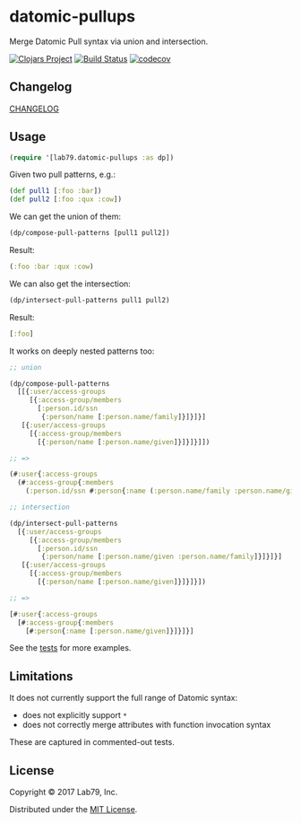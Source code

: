 # datomic-pullups

Merge Datomic Pull syntax via union and intersection.

[![Clojars Project](https://img.shields.io/clojars/v/lab79/datomic-pullups.svg)](https://clojars.org/lab79/datomic-pullups)
[![Build Status](https://travis-ci.org/lab-79/datomic-pullups.svg?branch=master)](https://travis-ci.org/lab-79/datomic-pullups)
[![codecov](https://codecov.io/gh/lab-79/datomic-pullups/branch/master/graph/badge.svg)](https://codecov.io/gh/lab-79/datomic-pullups)

## Changelog

[CHANGELOG](CHANGELOG.md)

## Usage

```clojure
(require '[lab79.datomic-pullups :as dp])
```

Given two pull patterns, e.g.:

```clojure
(def pull1 [:foo :bar])
(def pull2 [:foo :qux :cow])
```

We can get the union of them:

```clojure
(dp/compose-pull-patterns [pull1 pull2])
```

Result:

```clojure
(:foo :bar :qux :cow)
```

We can also get the intersection:

```clojure
(dp/intersect-pull-patterns pull1 pull2)
```

Result:

```clojure
[:foo]
```

It works on deeply nested patterns too:

```clojure
;; union

(dp/compose-pull-patterns
  [[{:user/access-groups
     [{:access-group/members
       [:person.id/ssn
        {:person/name [:person.name/family]}]}]}]
   [{:user/access-groups
     [{:access-group/members
       [{:person/name [:person.name/given]}]}]}]])

;; =>

(#:user{:access-groups
  (#:access-group{:members
    (:person.id/ssn #:person{:name (:person.name/family :person.name/given)})})})

;; intersection

(dp/intersect-pull-patterns
  [{:user/access-groups
     [{:access-group/members
       [:person.id/ssn
        {:person/name [:person.name/given :person.name/family]}]}]}]
   [{:user/access-groups
     [{:access-group/members
       [{:person/name [:person.name/given]}]}]}])

;; =>

[#:user{:access-groups
  [#:access-group{:members
    [#:person{:name [:person.name/given]}]}]}]
```

See the [tests](test/lab79/datomic_pullups_test.clj) for more examples.

## Limitations

It does not currently support the full range of Datomic syntax:

- does not explicitly support `*`
- does not correctly merge attributes with function invocation syntax

These are captured in commented-out tests.

## License

Copyright © 2017 Lab79, Inc.

Distributed under the [MIT License](LICENSE).

